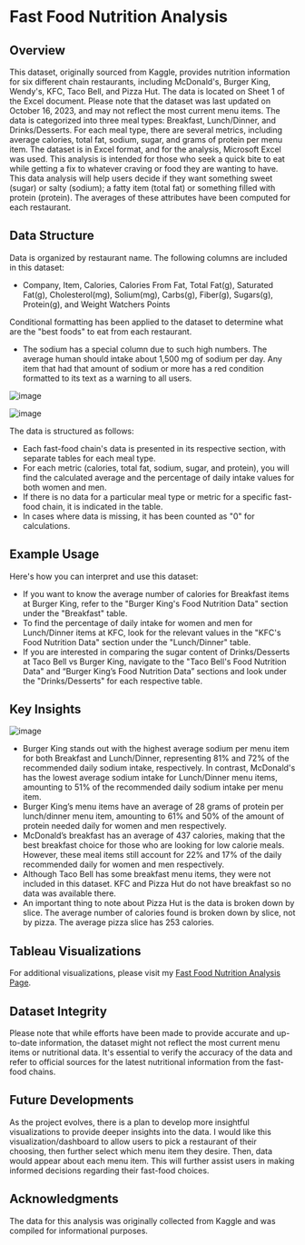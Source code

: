 # Fast Food Nutrition Analysis 

## Overview
This dataset, originally sourced from Kaggle, provides nutrition information for six different chain restaurants, including McDonald's, Burger King, Wendy's, KFC, Taco Bell, and Pizza Hut.  The data is located on Sheet 1 of the Excel document. Please note that the dataset was last updated on October 16, 2023, and may not reflect the most current menu items. The data is categorized into three meal types: Breakfast, Lunch/Dinner, and Drinks/Desserts. For each meal type, there are several metrics, including average calories, total fat, sodium, sugar, and grams of protein per menu item. The dataset is in Excel format, and for the analysis, Microsoft Excel was used.
This analysis is intended for those who seek a quick bite to eat while getting a fix to whatever craving or food they are wanting to have. This data analysis will help users decide if they want something sweet (sugar) or salty (sodium);  a fatty item (total fat) or something filled with protein (protein). The averages of these attributes have been computed for each restaurant.

## Data Structure
Data is organized by restaurant name. The following columns are included in this dataset: 
* Company, Item, Calories, Calories From Fat, Total Fat(g), Saturated Fat(g), Cholesterol(mg), Solium(mg), Carbs(g), Fiber(g), Sugars(g), Protein(g), and Weight Watchers Points

Conditional formatting has been applied to the dataset to determine what are the "best foods" to eat from each restaurant.
* The sodium has a special column due to such high numbers. The average human should intake about 1,500 mg of sodium per day. Any item that had that amount of sodium or more has a red condition formatted to its text as a warning to all users.

![image](https://github.com/ashley-ley/fast-food-nutrition/assets/132225987/1683c65c-c2f8-4aad-be98-15a9ebf6f1a7) 

![image](https://github.com/ashley-ley/fast-food-nutrition/assets/132225987/f35b7d7c-2962-45a6-bb38-4f273c85799a)

The data is structured as follows:
+ Each fast-food chain's data is presented in its respective section, with separate tables for each meal type.
+ For each metric (calories, total fat, sodium, sugar, and protein), you will find the calculated average and the percentage of daily intake values for both women and men.
+ If there is no data for a particular meal type or metric for a specific fast-food chain, it is indicated in the table.
+ In cases where data is missing, it has been counted as "0" for calculations.
  
## Example Usage
Here's how you can interpret and use this dataset:
+ If you want to know the average number of calories for Breakfast items at Burger King, refer to the "Burger King's Food Nutrition Data" section under the "Breakfast" table.
+ To find the percentage of daily intake for women and men for Lunch/Dinner items at KFC, look for the relevant values in the "KFC's Food Nutrition Data" section under the "Lunch/Dinner" table.
+ If you are interested in comparing the sugar content of Drinks/Desserts at Taco Bell vs Burger King, navigate to the "Taco Bell's Food Nutrition Data" and “Burger King’s Food Nutrition Data” sections and look under the "Drinks/Desserts" for each respective table.

## Key Insights

![image](https://github.com/ashley-ley/fast-food-nutrition/assets/132225987/17acc307-36a4-4883-aa71-4ba27827e0cf)
+ Burger King stands out with the highest average sodium per menu item for both Breakfast and Lunch/Dinner, representing 81% and 72% of the recommended daily sodium intake, respectively. In contrast, McDonald's has the lowest average sodium intake for Lunch/Dinner menu items, amounting to 51% of the recommended daily sodium intake per menu item.
+ Burger King’s menu items have an average of 28 grams of protein per lunch/dinner menu item, amounting to 61% and 50% of the amount of protein needed daily for women and men respectively. 
+ McDonald’s breakfast has an average of 437 calories, making that the best breakfast choice for those who are looking for low calorie meals. However, these meal items still account for 22% and 17% of the daily recommended daily for women and men respectively.
+ Although Taco Bell has some breakfast menu items, they were not included in this dataset. KFC and Pizza Hut do not have breakfast so no data was available there. 
+ An important thing to note about Pizza Hut is the data is broken down by slice. The average number of calories found is broken down by slice, not by pizza. The average pizza slice has 253 calories.

## Tableau Visualizations 
For additional visualizations, please visit my [Fast Food Nutrition Analysis Page](https://public.tableau.com/app/profile/ashley.ley/viz/FastFoodNutritionAnalysis/AverageSugarvs_CalorieIntakePerMenuItem). 

## Dataset Integrity
Please note that while efforts have been made to provide accurate and up-to-date information, the dataset might not reflect the most current menu items or nutritional data. It's essential to verify the accuracy of the data and refer to official sources for the latest nutritional information from the fast-food chains.

## Future Developments
As the project evolves, there is a plan to develop more insightful visualizations to provide deeper insights into the data. I would like this visualization/dashboard to allow users to pick a restaurant of their choosing, then further select which menu item they desire. Then, data would appear about each menu item. This will further assist users in making informed decisions regarding their fast-food choices.

## Acknowledgments
The data for this analysis was originally collected from Kaggle and was compiled for informational purposes.
